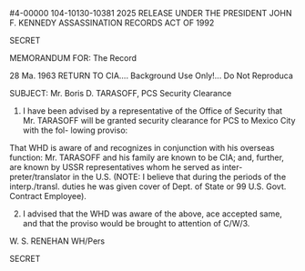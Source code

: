#4-00000
104-10130-10381 2025 RELEASE UNDER THE PRESIDENT JOHN F. KENNEDY ASSASSINATION RECORDS ACT OF 1992

SECRET

MEMORANDUM FOR: The Record

28 Ma. 1963 RETURN TO CIA....
Background Use Only!...
Do Not Reproduca

SUBJECT: Mr. Boris D. TARASOFF, PCS Security Clearance

1. I have been advised by a representative of the
Office of Security that Mr. TARASOFF will be granted
security clearance for PCS to Mexico City with the fol-
lowing proviso:

That WHD is aware of and recognizes in conjunction
with his overseas function: Mr. TARASOFF and his
family are known to be CIA; and, further, are known
by USSR representatives whom he served as inter-
preter/translator in the U.S. (NOTE: I believe
that during the periods of the interp./transl.
duties he was given cover of Dept. of State or 99
U.S. Govt. Contract Employee).

2. I advised that the WHD was aware of the above, ace
accepted same, and that the proviso would be brought to
attention of C/W/3.

W. S. RENEHAN
WH/Pers

SECRET
